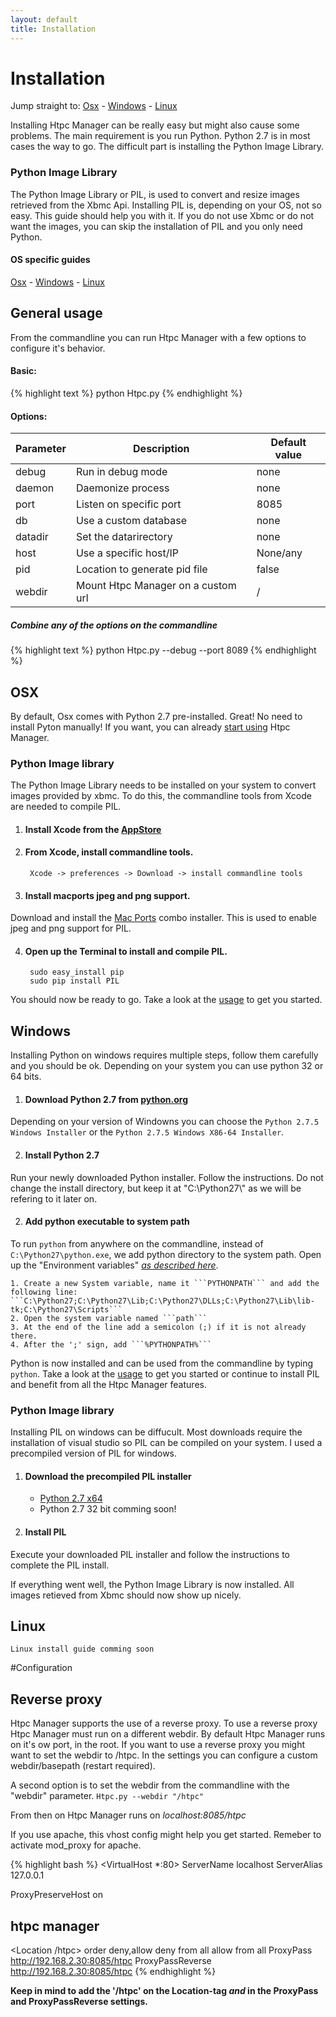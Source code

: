```yaml
---
layout: default
title: Installation
---
```


# Installation

Jump straight to:
[Osx](#osx) - [Windows](#windows) - [Linux](#linux)

Installing Htpc Manager can be really easy but might also cause some problems. The main requirement is you run Python. Python 2.7 is in most cases the way to go. The difficult part is installing the Python Image Library.

### Python Image Library
The Python Image Library or PIL, is used to convert and resize images retrieved from the Xbmc Api. Installing PIL is, depending on your OS, not so easy. This guide should help you with it. If you do not use Xbmc or do not want the images, you can skip the installation of PIL and you only need Python.

#### OS specific guides
[Osx](#osx) - [Windows](#windows) - [Linux](#linux)

## General usage
From the commandline you can run Htpc Manager with a few options to configure it's behavior.

#### Basic:
{% highlight text %}
python Htpc.py
{% endhighlight %}

#### Options:
Parameter | Description                        | Default value
--------- | ---------------------------------- | --------
debug     | Run in debug mode                  | none
daemon    | Daemonize process                  | none
port      | Listen on specific port            | 8085
db        | Use a custom database              | none
datadir   | Set the datarirectory              | none
host      | Use a specific host/IP             | None/any
pid       | Location to generate pid file      | false
webdir    | Mount Htpc Manager on a custom url | /


##### Combine any of the options on the commandline

{% highlight text %}
python Htpc.py --debug --port 8089
{% endhighlight %}

## OSX

By default, Osx comes with Python 2.7 pre-installed. Great! No need to install Pyton manually! If you want, you can already [start using](#general_usage) Htpc Manager.

### Python Image library
The Python Image Library needs to be installed on your system to convert images provided by xbmc. To do this, the commandline tools from Xcode are needed to compile PIL.

1. #### Install Xcode from the [AppStore](https://itunes.apple.com/en/app/xcode/id497799835)
2. #### From Xcode, install commandline tools.
        Xcode -> preferences -> Download -> install commandline tools

3. #### Install macports jpeg and png support.
Download and install the [Mac Ports](http://ethan.tira-thompson.com/Mac_OS_X_Ports.html) combo installer. This is used to enable jpeg and png support for PIL.

4. #### Open up the Terminal to install and compile PIL.
        sudo easy_install pip
        sudo pip install PIL


You should now be ready to go. Take a look at the [usage](#general_usage) to get you started.

## Windows

Installing Python on windows requires multiple steps, follow them carefully and you should be ok. Depending on your system you can use python 32 or 64 bits.

1. #### Download Python 2.7 from [python.org](http://www.python.org/download/)
Depending on your version of Windowns you can choose the ```Python 2.7.5 Windows Installer``` or the ```Python 2.7.5 Windows X86-64 Installer```.

2. #### Install Python 2.7
Run your newly downloaded Python installer. Follow the instructions. Do not change the install directory, but keep it at "C:\Python27\\" as we will be refering to it later on.

2. #### Add python executable to system path
To run ```python``` from anywhere on the commandline, instead of ```C:\Python27\python.exe```, we add python directory to the system path. Open up the "Environment variables" *[as described here](http://www.howtogeek.com/118594/how-to-edit-your-system-path-for-easy-command-line-access/)*.

    1. Create a new System variable, name it ```PYTHONPATH``` and add the following line:
    ```C:\Python27;C:\Python27\Lib;C:\Python27\DLLs;C:\Python27\Lib\lib-tk;C:\Python27\Scripts```
    2. Open the system variable named ```path```
    3. At the end of the line add a semicolon (;) if it is not already there.
    4. After the ';' sign, add ```%PYTHONPATH%```

Python is now installed and can be used from the commandline by typing ```python```. Take a look at the [usage](#general_usage) to get you started or continue to install PIL and benefit from all the Htpc Manager features.


### Python Image library
Installing PIL on windows can be diffucult. Most downloads require the installation of visual studio so PIL can be compiled on your system. I used a precompiled version of PIL for windows.

1. #### Download the precompiled PIL installer
    * [Python 2.7 x64](https://mega.co.nz/#!8sUimBZY!NmMElxyKpCsVW9iN1AXzPhyiAIEQvTxtYHjwsL2JUVE)
    * Python 2.7 32 bit comming soon!
2. #### Install PIL
Execute your downloaded PIL installer and follow the instructions to complete the PIL install.

If everything went well, the Python Image Library is now installed. All images retieved from Xbmc should now show up nicely.

## Linux
```Linux install guide comming soon```

#Configuration

## Reverse proxy
Htpc Manager supports the use of a reverse proxy. To use a reverse proxy Htpc Manager must run on a different webdir. By default Htpc Manager runs on it's ow port, in the root. If you want to use a reverse proxy you might want to set the webdir to /htpc. In the settings you can configure a custom webdir/basepath (restart required).

A second option is to set the webdir from the commandline with the "webdir" parameter. ```Htpc.py --webdir "/htpc"```

From then on Htpc Manager runs on *localhost:8085/htpc*

If you use apache, this vhost config might help you get started. Remeber to activate mod_proxy for apache.

{% highlight bash %}
<VirtualHost *:80>
  ServerName localhost
  ServerAlias 127.0.0.1

  ProxyPreserveHost on

  ##    htpc manager
  <Location /htpc>
    order deny,allow
    deny from all
    allow from all
    ProxyPass http://192.168.2.30:8085/htpc
    ProxyPassReverse http://192.168.2.30:8085/htpc
  </Location>
</VirtualHost>
{% endhighlight %}

**Keep in mind to add the '/htpc' on the Location-tag *and* in the ProxyPass and ProxyPassReverse settings.**
